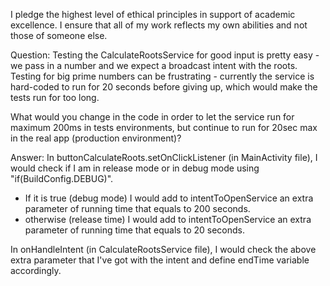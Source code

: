 I pledge the highest level of ethical principles in support of academic excellence.
I ensure that all of my work reflects my own abilities and not those of someone else.

Question:
Testing the CalculateRootsService for good input is pretty easy - we pass in a number and we expect a broadcast intent with the roots.
Testing for big prime numbers can be frustrating - currently the service is hard-coded to run for 20 seconds before giving up, which would make the tests run for too long.

What would you change in the code in order to let the service run for maximum 200ms in tests environments, but continue to run for 20sec max in the real app (production environment)?

Answer:
In buttonCalculateRoots.setOnClickListener (in MainActivity file), I would check if I am in release mode or in debug mode
using "if(BuildConfig.DEBUG)".
- If it is true (debug mode) I would add to intentToOpenService an extra parameter of running time
    that equals to 200 seconds.
- otherwise (release time) I would add to intentToOpenService an extra parameter of running time
    that equals to 20 seconds.

In onHandleIntent (in CalculateRootsService file), I would check the above extra parameter that I've got
with the intent and define endTime variable accordingly.